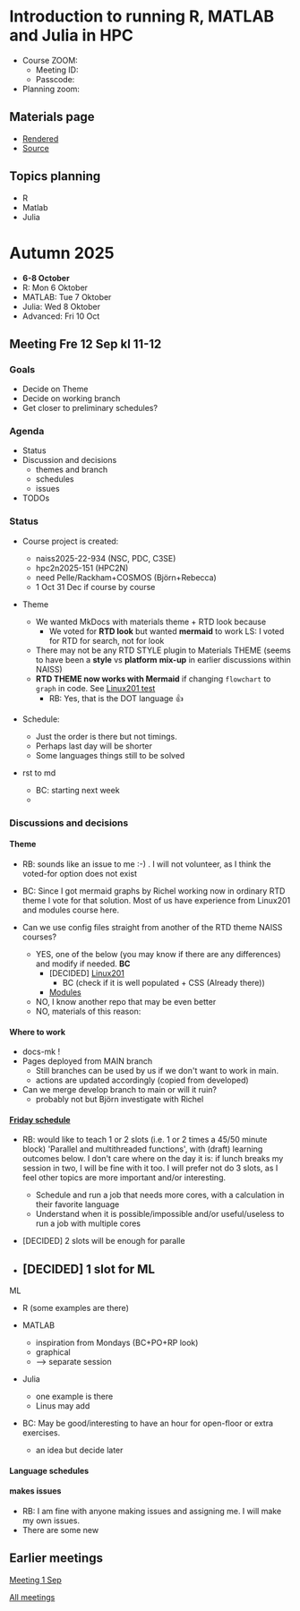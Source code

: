 # Introduction to running R, MATLAB and Julia in HPC

- Course ZOOM: 
    - Meeting ID: 
    - Passcode: 
- Planning zoom: 

## Materials page

- [Rendered](https://uppmax.github.io/R-matlab-julia-HPC/)
- [Source](https://github.com/UPPMAX/R-matlab-julia-HPC/tree/main)

## Topics planning

- R
- Matlab
- Julia

# Autumn 2025

- **6-8 October**
- R: Mon 6 Oktober
- MATLAB: Tue 7 Oktober
- Julia: Wed 8 Oktober
- Advanced: Fri 10 Oct


## Meeting Fre 12 Sep kl 11-12



### Goals

- Decide on Theme
- Decide on working branch
- Get closer to preliminary schedules?

### Agenda

- Status
- Discussion and decisions
    - themes and branch
    - schedules
    - issues
- TODOs

### Status

- Course project is created: 
    - naiss2025-22-934 (NSC, PDC, C3SE)
    - hpc2n2025-151 (HPC2N)
    - need Pelle/Rackham+COSMOS (Björn+Rebecca)
    - 1 Oct 31 Dec if course by course

- Theme
    - We wanted MkDocs with materials theme + RTD look because
        - We voted for **RTD look** but wanted **mermaid** to work
            LS: I voted for RTD for search, not for look
    - There may not be any RTD STYLE plugin to Materials THEME (seems to have been a **style** vs **platform** **mix-up** in earlier discussions within NAISS)
    - **RTD THEME now works with Mermaid** if changing `flowchart` to `graph` in code. See [Linux201 test](https://uppmax.github.io/linux-command-line-201/misc/test_mermaid/)
        - RB: Yes, that is the DOT language :+1:

- Schedule: 
    - Just the order is there but not timings. 
    - Perhaps last day will be shorter
    - Some languages things still to be solved

- rst to md
    - BC: starting next week
    - 
  

### Discussions and decisions

#### Theme

- RB: sounds like an issue to me :-) . I will not volunteer, as I think the voted-for option does not exist
- BC: Since I got mermaid graphs by Richel working now in ordinary RTD theme I vote for that solution. Most of us have experience from Linux201 and modules course here.

- Can we use config files straight from another of the RTD theme NAISS courses?
    - YES, one of the below (you may know if there are any differences) and modify if needed. **BC**
        - [DECIDED] [Linux201](https://uppmax.github.io/linux-command-line-201/)
            - BC (check if it is well populated + CSS (Already there))
        - [Modules](https://hpc2n.github.io/selecting-modules/)
    - NO, I know another repo that may be even better
    - NO, materials of this reason:

#### Where to work

- docs-mk !
- Pages deployed from MAIN branch
    - Still branches can be used by us if we don't want to work in main.
    - actions are updated accordingly (copied from developed)
- Can we merge develop branch to main or will it ruin?
    - probably not but Björn investigate with Richel

#### [Friday schedule](https://github.com/UPPMAX/R-matlab-julia-HPC/blob/main/docs-mk/advanced/schedule.md)

- RB: would like to teach 1 or 2 slots (i.e. 1 or 2 times a 45/50 minute block) 'Parallel and multithreaded functions', with (draft) learning outcomes below. I don't care where on the day it is: if lunch breaks my session in two, I will be fine with it too. I will prefer not do 3 slots, as I feel other topics are more important and/or interesting.
    - Schedule and run a job that needs more cores,
      with a calculation in their favorite language
    - Understand when it is possible/impossible
      and/or useful/useless to run a job with multiple cores
      
- [DECIDED] 2 slots will be enough for paralle
- [DECIDED] 1 slot for ML
    - 
ML
- R (some examples are there)
- MATLAB 
    - inspiration from Mondays (BC+PO+RP look)
    - graphical
    - --> separate session
- Julia
    - one example is there
    - Linus may add


- BC: May be good/interesting to have an hour for open-floor or extra exercises.
    - an idea but decide later
      
#### Language schedules






#### makes issues

- RB: I am fine with anyone making issues and assigning me. I will make my own issues.
- There are some new

## Earlier meetings

[Meeting 1 Sep](https://github.com/UPPMAX/R-matlab-julia-HPC/blob/main/meeting_notes/20250901.md)

[All meetings](https://github.com/UPPMAX/R-matlab-julia-HPC/tree/main/meeting_notes)
